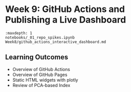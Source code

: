 # Week 9: GitHub Actions and Publishing a Live Dashboard

```{toctree}
:maxdepth: 1
notebooks/_01_repo_spikes.ipynb
Week8/github_actions_interactive_dashboard.md
```
<!-- Week8/github_actions.md -->
<!-- Week8/publishing_a_live_dashboard.md -->

## Learning Outcomes

- Overview of GitHub Actions
- Overview of GitHub Pages
- Static HTML widgets with plotly
- Review of PCA-based Index


